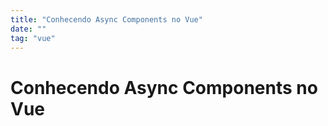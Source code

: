 ```yaml
---
title: "Conhecendo Async Components no Vue"
date: ""
tag: "vue"
---
```


<!--more-->

# Conhecendo Async Components no Vue
